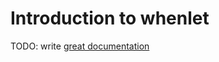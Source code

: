 # Introduction to whenlet

TODO: write [great documentation](http://jacobian.org/writing/what-to-write/)
